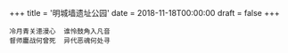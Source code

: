 +++
title = '明城墙遗址公园'
date = 2018-11-18T00:00:00
draft = false
+++



```text
冷月青关漶漫心  谁怜鼓角入凡音
督师鏖战何曾死  异代恶魂何处寻
```
